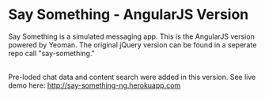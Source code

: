 Say Something - AngularJS Version
=============

Say Something is a simulated messaging app. This is the AngularJS version powered by Yeoman. The original jQuery version can be found in a seperate repo call "say-something."  
<br>

Pre-loded chat data and content search were added in this version. See live demo here: http://say-something-ng.herokuapp.com  
<br>
<br>
